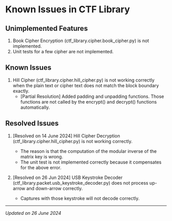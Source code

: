 # Known Issues in CTF Library

## Unimplemented Features

1. Book Cipher Encryption (ctf_library.cipher.book_cipher.py) is not implemented.
1. Unit tests for a few cipher are not implemented.

## Known Issues

1. Hill Cipher (ctf_library.cipher.hill_cipher.py) is not working correctly when the plain text or
cipher text does not match the block boundary exactly.
    - [Partial Resolution] Added padding and unpadding functions. Those functions are not called by the encrypt() and decrypt() functions automatically.

## Resolved Issues

1. [Resolved on 14 June 2024] Hill Cipher Decryption (ctf_library.cipher.hill_cipher.py) is not working correctly.
    - The reason is that the computation of the modular inverse of the matrix key is wrong.
    - The unit test is not implemented correctly because it compensates for the above error.

1. [Resolved on 26 Jun 2024] USB Keystroke Decoder (ctf_library.packet.usb_keystroke_decoder.py) does not process up-arrow and down-arrow correctly.
    - Captures with those keystroke will not decode correctly.

***

*Updated on 26 June 2024*
